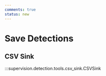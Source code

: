 ```yaml
---
comments: true
status: new
---
```


# Save Detections

<div class="md-typeset">
  <h2>CSV Sink</h2>
</div>

:::supervision.detection.tools.csv_sink.CSVSink
